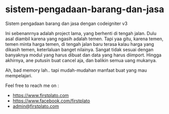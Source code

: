 # sistem-pengadaan-barang-dan-jasa
Sistem pengadaan barang dan jasa dengan codeigniter v3

Ini sebenanrnya adalah project lama, yang berhenti di tengah jalan. Dulu asal diambil karena yang ngasih adalah temen. Tapi yaa gitu, karena temen, temen minta harga temen, di tengah jalan baru terasa kalau harga yang dikasih temen, keterlaluan banget nilainya. Sangat tidak sesuai dengan banyaknya modul yang harus dibuat dan data yang harus diimport. Hingga akhirnya, ane putusin buat cancel aja, dan balikin semua uang mukanya.

Ah, bad memory lah.. tapi mudah-mudahan manfaat buat yang mau mempelajari.

Feel free to reach me on :
- https://www.firstplato.com
- https://www.facebook.com/firstplato
- admin@firstplato.com
